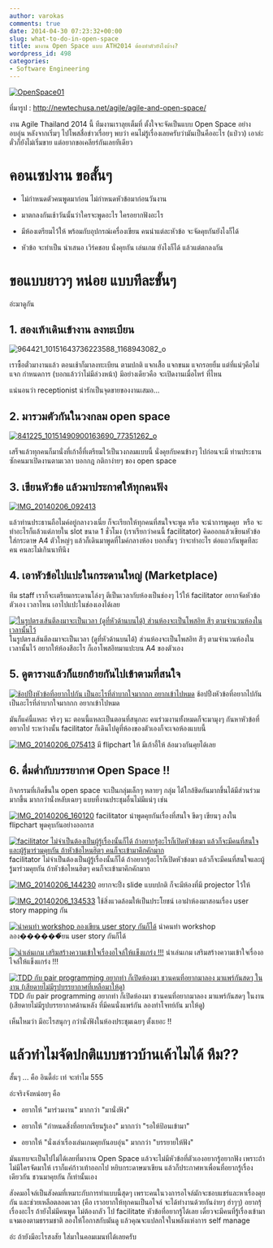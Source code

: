 ```yaml
---
author: varokas
comments: true
date: 2014-04-30 07:23:32+00:00
slug: what-to-do-in-open-space
title: มางาน Open Space แบบ ATH2014 ต้องทำตัวยังไงบ้าง?
wordpress_id: 498
categories:
- Software Engineering
---
```


[![OpenSpace01](/images/2014/04/openspace01.jpg)](/images/2014/04/openspace01.jpg)

ที่มารูป : http://newtechusa.net/agile/agile-and-open-space/

งาน Agile Thailand 2014 นี้ ทีมงานเราลุยเต็มที่ ตั้งใจจะจัดเป็นแบบ Open Space อย่างอบอุ่น หลังจากเริ่มๆ ไปโพสสื่อข่าวเรื่อยๆ พบว่า คนไม่รู้เรื่องเลยครับว่ามันเป็นคืออะไร (แป่วว) เอาล่ะ ตั๋วก็ยังไม่เริ่มขาย แต่อยากขอเคลียร์กันเลยทีเดียว<!--more-->


# คอนเซปงาน ขอสั้นๆ





	
  * ไม่กำหนดตัวคนพูดมาก่อน ไม่กำหนดหัวข้อมาก่อนวันงาน

	
  * มาตกลงกันเช้าวันนั้นว่าใครจะพูดอะไร ใครอยากฟังอะไร

	
  * มีห้องเตรียมไว้ให้ พร้อมกับอุปกรณ์เครื่องเขียน คนนำแต่ละหัวข้อ จะจัดคุยกันยังไงก็ได้

	
  * หัวข้อ จะทำเป็น นำเสนอ เวิร์คชอบ นั่งคุยกัน เล่นเกม ยังไงก็ได้ แล้วแต่ตกลงกัน




# ขอแบบยาวๆ หน่อย แบบทีละขั้นๆ


อ่ะมาดูกัน


## 1. สองเท้าเดินเข้างาน ลงทะเบียน


![964421_10151643736223588_1168943082_o](/images/2014/04/964421_10151643736223588_1168943082_o.jpg)

เราซื้อตั๋วมางานแล้ว ตอนเช้าก็มาลงทะเบียน ตามปกติ แจกเสื้อ แจกขนม แจกรอยยิ้ม แต่ที่แน่ๆคือไม่แจก กำหนดการ (บอกแล้วว่าไม่มีล่วงหน้า) มีอย่างเดียวคือ จะเปิดงานเมื่อไหร่ ที่ไหน

แน่นอนว่า receptionist น่ารักเป็นจุดขายของงานเสมอ...​


## 2. มารวมตัวกันในวงกลม open space


[![841225_10151490900163690_77351262_o](/images/2014/04/841225_10151490900163690_77351262_o.jpg)](/images/2014/04/841225_10151490900163690_77351262_o.jpg)

เสร็จแล้วทุกคนก็มานั่งที่เก้าอี้ที่เตรียมไว้เป็นวงกลมแบบนี้ นั่งคุยกับคนข้างๆ ไปก่อนจะมี ท่านประธานซักคนมาเปิดงานตามเวลา บอกกฎ กติกาง่ายๆ ของ open space


## 3. เขียนหัวข้อ แล้วมาประกาศให้ทุกคนฟัง


[![IMG_20140206_092413](/images/2014/04/img_20140206_092413.jpg)](/images/2014/04/img_20140206_092413.jpg)

แล้วท่านประธานถือไมค์อยู่กลางวงเนี่ย ก็จะเรียกให้ทุกคนที่สนใจจะพูด หรือ จะนำการพูดคุย  หรือ จะทำอะไรก็แล้วแต่ภายใน slot ขนาด 1 ชั่วโมง (เราเรียกว่าคนนี้ facilitator) คิดออกแล้วเขียนหัวข้อใส่กระดาษ A4 ตัวใหญ่ๆ แล้วก็เดินมาพูดที่ไมค์กลางห้อง บอกสั้นๆ ว่าจะทำอะไร ต่อแถวกันพูดทีละคน คนละไม่เกินนาทีนึง


## 4. เอาหัวข้อไปแปะในกระดานใหญ่ (Marketplace)


ทีม staff เราก็จะเตรียมกระดานโล่งๆ ตีเป็นเวลากับห้องเป็นช่องๆ ไว้ให้ facilitator อยากจัดหัวข้อตัวเอง เวลาไหน เอาไปแปะในช่องเองได้เลย

[![ในรูปตรงเส้นตีลงมาจะเป็นเวลา (ดูที่หัวด้านบนได้) ส่วนห้องจะเป็นโพสอิท สีๆ ตามจำนวนห้องในเวลานั้นไว้ ](/images/2014/04/img_20140205_092721.jpg)](/images/2014/04/img_20140205_092721.jpg) ในรูปตรงเส้นตีลงมาจะเป็นเวลา (ดูที่หัวด้านบนได้) ส่วนห้องจะเป็นโพสอิท สีๆ ตามจำนวนห้องในเวลานั้นไว้ อยากให้ห้องสีอะไร ก็เอาโพสอิทมาแปะบน A4 ของตัวเอง


## 5. ดูตารางแล้วก็แยกย้ายกันไปเข้าตามที่สนใจ


[![ช้อปปิ้งหัวข้อที่อยากไปกัน เป็นอะไรที่ลำบากใจมากกก อยากเข้าไปหมด](/images/2014/04/823552_10151490905033690_605459575_o.jpg)](/images/2014/04/823552_10151490905033690_605459575_o.jpg) ช้อปปิ้งหัวข้อที่อยากไปกัน เป็นอะไรที่ลำบากใจมากกก อยากเข้าไปหมด

มันก็แค่นี้แหละ จริงๆ นะ ตอนนี้แหละเป็นตอนที่สนุกละ คนร่วมงานทั้งหมดก็จะมามุงๆ กันหาหัวข้อที่อยากไป ระหว่างนั้น facilitator ก็เดินไปดูที่ห้องของตัวเองก็จะเจอห้องแบบนี้

[![IMG_20140206_075413](/images/2014/04/img_20140206_075413.jpg)](/images/2014/04/img_20140206_075413.jpg) มี flipchart ให้ มีเก้าอี้ให้ ล้อมวงกันคุยได้เลย


## 6. ดื่มด่ำกับบรรยากาศ Open Space !!


กิจกรรมที่เกิดขึ้นใน open space จะเป็นกลุ่มเล็กๆ หลายๆ กลุ่ม ได้ใกล้ชิดกันมากขึ้นได้มีส่วนร่วมมากขึ้น มากกว่านั่งหลับเฉยๆ แบบที่งานประชุมอื่นไม่มีแน่ๆ เช่น

[![IMG_20140206_160120](/images/2014/04/img_20140206_160120.jpg?w=584)](/images/2014/04/img_20140206_160120.jpg) facilitator นำพูดคุยกันเรื่องที่สนใจ ขีดๆ เขียนๆ ลงใน flipchart พูดคุบกันอย่างออกรส

[![facilitator ไม่จำเป็นต้องเป็นผู้รู้เรื่องนั้นก็ได้ ถ้าอยากรู้อะไรก็เปิดหัวข้อมา แล้วก็จะมีคนที่สนใจและผู้รู้มาร่วมคุยกัน ถ้าหัวข้อไหนฮิตๆ คนก็จะเข้ามาคึกคักมาก](/images/2014/04/img_20140205_150043.jpg)](/images/2014/04/img_20140205_150043.jpg) facilitator ไม่จำเป็นต้องเป็นผู้รู้เรื่องนั้นก็ได้ ถ้าอยากรู้อะไรก็เปิดหัวข้อมา แล้วก็จะมีคนที่สนใจและผู้รู้มาร่วมคุยกัน ถ้าหัวข้อไหนฮิตๆ คนก็จะเข้ามาคึกคักมาก

[![IMG_20140206_144230](/images/2014/04/img_20140206_144230.jpg)](/images/2014/04/img_20140206_144230.jpg) อยากจะปิ้ง slide แบบปกติ ก็จะมีห้องที่มี projector ไว้ให้

[![IMG_20140206_134533](/images/2014/04/img_20140206_134533.jpg)](/images/2014/04/img_20140206_134533.jpg) ใช้สิ่งแวดล้อมให้เป็นประโยชน์ เอาฝาห้องมาสอนเรื่อง user story mapping กัน

[![นำคนทำ workshop ลองเขียน user story กันก็ได้](/images/2014/01/803861_10151493447118690_308377539_n.jpg)](/images/2014/01/803861_10151493447118690_308377539_n.jpg) นำคนทำ workshop ลอง������ียน user story กันก็ได้

[![นำเล่นเกม เสริมสร้างความเข้าใจเรื่องอไจล์ให้แข็งแกร่ง !!!](/images/2014/04/img_20140206_153810.jpg)](/images/2014/04/img_20140206_153810.jpg) นำเล่นเกม เสริมสร้างความเข้าใจเรื่องอไจล์ให้แข็งแกร่ง !!!

[![TDD กับ pair programming อยากทำ ก็เปิดห้องมา ชวนคนที่อยากมาลอง มาแพร์กันสดๆ ในงาน (เสียดายไม่มีรูปบรรยากาศที่เหลือมาให้ดู)](/images/2014/04/img_20140206_203140.jpg)](/images/2014/04/img_20140206_203140.jpg) TDD กับ pair programming อยากทำ ก็เปิดห้องมา ชวนคนที่อยากมาลอง มาแพร์กันสดๆ ในงาน (เสียดายไม่มีรูปบรรยากาศด้านหลัง ที่มีคนนั่งแพร์กัน ลองทำโจทย์กัน มาให้ดู)

เห็นไหมว่า มีอะไรสนุกๆ กว่านั่งฟังในห้องประชุมเฉยๆ ตั้งเยอะ !!


# แล้วทำไมจัดปกติแบบชาวบ้านเค้าไมได้ หืม??


สั้นๆ ... คือ อินดี้อ่ะ เท่ จะทำไม 555

อ่ะจริงจังหน่อยๆ คือ



	
  * อยากให้ "มาร่วมงาน" มากกว่า "มานั่งฟัง"

	
  * อยากให้ "กำหนดสิ่งที่อยากเรียนรู้เอง" มากกว่า "รอให้ป้อนเข้ามา"

	
  * อยากให้ "นั่งเล่าเรื่องเล่นเกมคุยกันอบอุ่น" มากกว่า "บรรยายให้ฟัง"


มันแทบจะเป็นไปไม่ได้เลยที่มางาน Open Space แล้วจะไม่มีหัวข้อที่ตัวเองอยากรู้อยากฟัง เพราะถ้าไม่มีใครจัดมาให้ เราก็แค่ก้าวเท้าออกไป หยิบกระดาษมาเขียน แล้วก็ประกาศหาเพื่อนที่อยากรู้เรื่องเดียวกัน ชวนมาคุยกัน ก็เท่านั้นเอง

สังคมอไจล์เป็นสังคมที่เหมาะกับการทำแบบนี้สุดๆ เพราะคนในวงการอไจล์มักจะชอบแชร์และหาเรื่องคุยกัน และช่วยเหลือตลอดเวลา (คือ เราอยากให้ทุกคนเป็นอไจล์ จะได้ทำงานด้วยกันง่ายๆ ฮ่าๆๆ) อยากรุ้เรื่องอะไร ถ้ายังไม่มีคนพูด ไม่ต้องกลัว ไป facilitate หัวข้อที่อยากรู้ได้เลย เดี๋ยวจะมีคนที่รู้เรื่องเข้ามาแจมเองตามธรรมชาติ ลองให้โอกาสกับมันดู​ แล้วคุณจะแปลกใจในพลังแห่งการ self manage

อ่ะ ถ้ายังมีอะไรสงสัย ใส่มาในคอมเมนท์ได้เลยครับ


